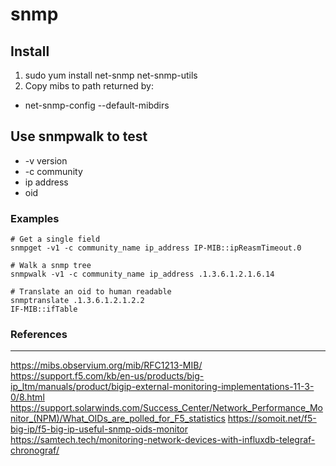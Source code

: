 snmp
====

Install
-------
1. sudo yum install net-snmp net-snmp-utils
2. Copy mibs to path returned by:
  * net-snmp-config --default-mibdirs

Use snmpwalk to test
---------------------
* -v version
* -c community
* ip address
* oid

### Examples
```
# Get a single field
snmpget -v1 -c community_name ip_address IP-MIB::ipReasmTimeout.0

# Walk a snmp tree
snmpwalk -v1 -c community_name ip_address .1.3.6.1.2.1.6.14

# Translate an oid to human readable
snmptranslate .1.3.6.1.2.1.2.2
IF-MIB::ifTable
```

### References
------
https://mibs.observium.org/mib/RFC1213-MIB/
https://support.f5.com/kb/en-us/products/big-ip_ltm/manuals/product/bigip-external-monitoring-implementations-11-3-0/8.html
https://support.solarwinds.com/Success_Center/Network_Performance_Monitor_(NPM)/What_OIDs_are_polled_for_F5_statistics
https://somoit.net/f5-big-ip/f5-big-ip-useful-snmp-oids-monitor
https://samtech.tech/monitoring-network-devices-with-influxdb-telegraf-chronograf/





